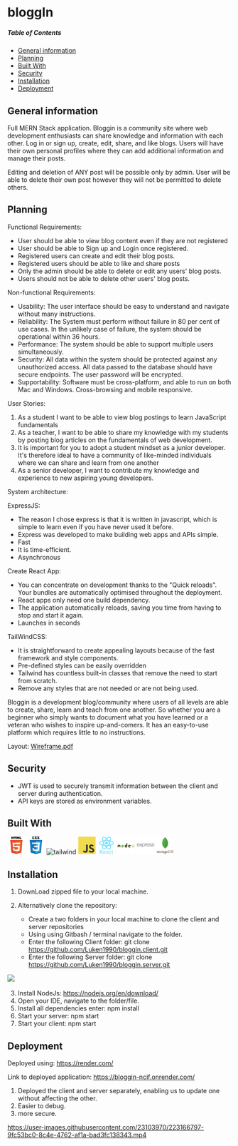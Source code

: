 # bloggIn


##### Table of Contents  
- [General information](#general-information)
- [Planning](#planning)
- [Built With](#built-with)
- [Security](#security)
- [Installation](#installation)
- [Deployment](#deployment)

## General information

Full MERN Stack application. Bloggin is a community site where web development enthusiasts can share knowledge and information with each other.
Log in or sign up, create, edit, share, and like blogs. Users will have their own personal profiles where they can add additional information and manage their posts. 

Editing and deletion of ANY post will be possible only by admin. User will be able to delete their own post however they will not be permitted to delete others.

## Planning

Functional Requirements:

* User should be able to view blog content even if they are not registered
* User should be able to Sign up and Login once registered.
* Registered users can create and edit their blog posts.
* Registered users should be able to like and share posts
* Only the admin should be able to delete or edit any users' blog posts.
* Users should not be able to delete other users' blog posts.

Non-functional Requirements:

* Usability: The user interface should be easy to understand and navigate without many instructions. 
* Reliability: The System must perform without failure in 80 per cent of use cases. In the unlikely case of failure, the system should be operational within 36 hours. 
* Performance: The system should be able to support multiple users simultaneously.
* Security: All data within the system should be protected against any unauthorized access. All data passed to the database should have secure endpoints. The user password will be encrypted. 
* Supportability:  Software must be cross-platform, and able to run on both Mac and Windows. Cross-browsing and mobile responsive. 

User Stories:

1. As a student I want to be able to view blog postings to learn JavaScript fundamentals
2. As a teacher, I want to be able to share my knowledge with my students by posting blog articles on the fundamentals of web development. 
3. It is important for you to adopt a student mindset as a junior developer. It's therefore ideal to have a community of like-minded individuals where we can share and learn from one another
4. As a senior developer, I want to contribute my knowledge and experience to new aspiring young developers.

System architecture:

ExpressJS:

* The reason I chose express is that it is written in javascript, which is simple to learn even if you have never used it before.
* Express was developed to make building web apps and APIs simple.
* Fast
* It is time-efficient.
* Asynchronous 


Create React App:

* You can concentrate on development thanks to the "Quick reloads". Your bundles are automatically optimised throughout the deployment.
* React apps only need one build dependency.
* The application automatically reloads, saving you time from having to stop and start it again.
* Launches in seconds

TailWindCSS:

* It is straightforward to create appealing layouts because of the fast framework and style components.
* Pre-defined styles can be easily overridden 
* Tailwind has countless built-in classes that remove the need to start from scratch.
* Remove any styles that are not needed or are not being used.

Bloggin is a development blog/community where users of all levels are able to create, share, learn and teach from one another. So whether you are a beginner who simply wants to document what you have learned or a veteran who wishes to inspire up-and-comers. It has an easy-to-use platform which requires little to no instructions. 


Layout: [Wireframe.pdf](https://github.com/Luken1990/bloggin.client/files/10901937/Wireframe.pdf)


## Security
* JWT is used to securely transmit information between the client and server during authentication. 
* API keys are stored as environment variables.


## Built With
<p align="left">
<img src="https://raw.githubusercontent.com/devicons/devicon/master/icons/html5/html5-original-wordmark.svg" alt="html5" width="40" height="40"/>
<img src="https://raw.githubusercontent.com/devicons/devicon/master/icons/css3/css3-original-wordmark.svg" alt="css3" width="40" height="40"/> 
<img src="https://www.vectorlogo.zone/logos/tailwindcss/tailwindcss-icon.svg" alt="tailwind" width="40" height="40"/>
<img src="https://raw.githubusercontent.com/devicons/devicon/master/icons/javascript/javascript-original.svg" alt="javascript" width="40" height="40"/>
<img src="https://raw.githubusercontent.com/devicons/devicon/master/icons/react/react-original-wordmark.svg" alt="react" width="40" height="40"/>
<img src="https://raw.githubusercontent.com/devicons/devicon/master/icons/nodejs/nodejs-original-wordmark.svg" alt="nodejs" width="40" height="40"/> 
<img src="https://raw.githubusercontent.com/devicons/devicon/master/icons/express/express-original-wordmark.svg" alt="express" width="40" height="40"/>
<img src="https://raw.githubusercontent.com/devicons/devicon/master/icons/mongodb/mongodb-original-wordmark.svg" alt="mongodb" width="40" height="40"/>
</p>


## Installation

1. DownLoad zipped file to your local machine.
2. Alternatively clone the repository:

   - Create a two folders in your local machine to clone the client and server repositories
   - Using using Gitbash / terminal navigate to the folder.
   - Enter the following Client folder: git clone https://github.com/Luken1990/bloggin.client.git
   - Enter the following Server folder: git clone https://github.com/Luken1990/bloggin.server.git

<img src="https://user-images.githubusercontent.com/23103970/223166424-89204247-9d01-4883-9ae3-bd41bbf81900.png" width="350">

3. Install NodeJs: https://nodejs.org/en/download/
4. Open your IDE, navigate to the folder/file.
5. Install all dependencies enter: npm install
6. Start your server: npm start
7. Start your client: npm start

## Deployment

Deployed using: https://render.com/

Link to deployed application: https://bloggin-ncif.onrender.com/

1. Deployed the client and server separately, enabling us to update one without affecting the other.
2. Easier to debug.
3. more secure.

https://user-images.githubusercontent.com/23103970/223166797-9fc53bc0-8c4e-4762-af1a-bad3fc138343.mp4



